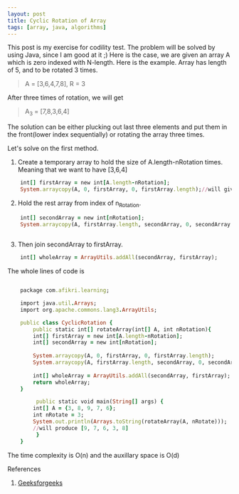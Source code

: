```yaml
---
layout: post
title: Cyclic Rotation of Array 
tags: [array, java, algorithms]
---
```

This post is my exercise for codility test. The problem will be solved by using Java, since I am good at it ;)
Here is the case, we are given an array A which is zero indexed with N-length. Here is the example. Array has length of 5, and to be rotated 3 times. 
> A = [3,6,4,7,8], R = 3

After three times of rotation, we will get

>A<sub>3</sub> = [7,8,3,6,4]

The solution can be either plucking out last three elements and put them in the front(lower index sequentially) or rotating the array three times.

Let's solve on the first method.
1. Create a temporary array to hold the size of A.length-nRotation times. Meaning that we want to have [3,6,4]

```ruby    
    int[] firstArray = new int[A.length-nRotation];	
    System.arraycopy(A, 0, firstArray, 0, firstArray.length);//will give [3,6,4]
```

2. Hold the rest array from index of n<sub>Rotation</sub>.

```ruby
    int[] secondArray = new int[nRotation];
    System.arraycopy(A, firstArray.length, secondArray, 0, secondArray.length);	//will give [7,8]
    
```

3. Then join secondArray to firstArray.

```ruby
    int[] wholeArray = ArrayUtils.addAll(secondArray, firstArray);
```
The whole lines of code is
```ruby

	package com.afikri.learning;

	import java.util.Arrays;
	import org.apache.commons.lang3.ArrayUtils;

	public class CyclicRotation {
	    public static int[] rotateArray(int[] A, int nRotation){    
		int[] firstArray = new int[A.length-nRotation];	
		int[] secondArray = new int[nRotation];
		
		System.arraycopy(A, 0, firstArray, 0, firstArray.length);
		System.arraycopy(A, firstArray.length, secondArray, 0, secondArray.length);	
		
		int[] wholeArray = ArrayUtils.addAll(secondArray, firstArray);
		return wholeArray;
	}

	     public static void main(String[] args) {
		int[] A = {3, 8, 9, 7, 6};		
		int nRotate = 3;
		System.out.println(Arrays.toString(rotateArray(A, nRotate)));
		//will produce [9, 7, 6, 3, 8]
	     }
	}
```
The time complexity is O(n) and the auxillary space is O(d)

References<br>
1. [Geeksforgeeks](https://www.geeksforgeeks.org/array-rotation/)
